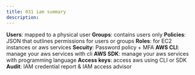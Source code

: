 ```yaml
---
title: 031 iam summary
description:
---
```


**Users**: mapped to a physical user
**Groups**: contains users only
**Policies**: JSON that outlines permissions for users or groups
**Roles**: for EC2 instances or aws services
**Secuity**: Password policy + MFA
**AWS CLI**: manage your aws services with cli
**AWS SDK**: manage your aws services with programming language
**Access keys**: access aws using CLI or SDK
**Audit**: IAM credential report & IAM access advisor
